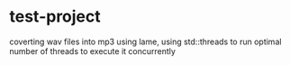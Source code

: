 # test-project
coverting wav files into mp3 using lame, using std::threads to run optimal number of threads to execute it concurrently
